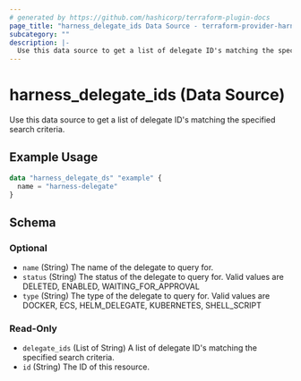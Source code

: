 ```yaml
---
# generated by https://github.com/hashicorp/terraform-plugin-docs
page_title: "harness_delegate_ids Data Source - terraform-provider-harness"
subcategory: ""
description: |-
  Use this data source to get a list of delegate ID's matching the specified search criteria.
---
```


# harness_delegate_ids (Data Source)

Use this data source to get a list of delegate ID's matching the specified search criteria.

## Example Usage

```terraform
data "harness_delegate_ds" "example" {
  name = "harness-delegate"
}
```

<!-- schema generated by tfplugindocs -->
## Schema

### Optional

- `name` (String) The name of the delegate to query for.
- `status` (String) The status of the delegate to query for. Valid values are DELETED, ENABLED, WAITING_FOR_APPROVAL
- `type` (String) The type of the delegate to query for. Valid values are DOCKER, ECS, HELM_DELEGATE, KUBERNETES, SHELL_SCRIPT

### Read-Only

- `delegate_ids` (List of String) A list of delegate ID's matching the specified search criteria.
- `id` (String) The ID of this resource.


